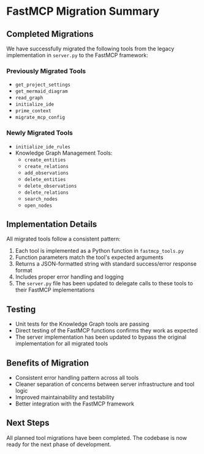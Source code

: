 # FastMCP Migration Summary

## Completed Migrations

We have successfully migrated the following tools from the legacy implementation in `server.py` to the FastMCP framework:

### Previously Migrated Tools
- `get_project_settings`
- `get_mermaid_diagram`
- `read_graph`
- `initialize_ide`
- `prime_context`
- `migrate_mcp_config`

### Newly Migrated Tools
- `initialize_ide_rules`
- Knowledge Graph Management Tools:
  - `create_entities`
  - `create_relations`
  - `add_observations` 
  - `delete_entities`
  - `delete_observations`
  - `delete_relations`
  - `search_nodes`
  - `open_nodes`

## Implementation Details

All migrated tools follow a consistent pattern:
1. Each tool is implemented as a Python function in `fastmcp_tools.py`
2. Function parameters match the tool's expected arguments
3. Returns a JSON-formatted string with standard success/error response format
4. Includes proper error handling and logging
5. The `server.py` file has been updated to delegate calls to these tools to their FastMCP implementations

## Testing

- Unit tests for the Knowledge Graph tools are passing
- Direct testing of the FastMCP functions confirms they work as expected
- The server implementation has been updated to bypass the original implementation for all migrated tools

## Benefits of Migration

- Consistent error handling pattern across all tools
- Cleaner separation of concerns between server infrastructure and tool logic
- Improved maintainability and testability
- Better integration with the FastMCP framework

## Next Steps

All planned tool migrations have been completed. The codebase is now ready for the next phase of development. 